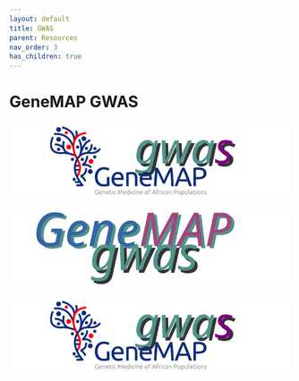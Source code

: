 ```yaml
---
layout: default
title: GWAS
parent: Resources
nav_order: 3
has_children: true
---
```


# GeneMAP GWAS 

![](../assets/img/genemap-gwas.svg)

<img src="/assets/img/genemap-gwas.svg">

<span align="right"><img src="../assets/img/genemap-gwas.svg"></span>
